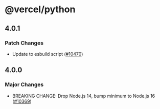 # @vercel/python

## 4.0.1

### Patch Changes

- Update to esbuild script ([#10470](https://github.com/vercel/vercel/pull/10470))

## 4.0.0

### Major Changes

- BREAKING CHANGE: Drop Node.js 14, bump minimum to Node.js 16 ([#10369](https://github.com/vercel/vercel/pull/10369))
